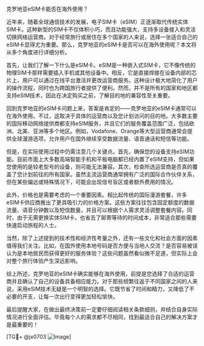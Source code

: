 克罗地亚eSIM卡能否在海外使用？

近年来，随着全球通信技术的发展，电子SIM卡（eSIM）正逐渐取代传统实体SIM卡。这种新型的SIM卡不仅体积小巧，而且功能强大，支持多设备接入和灵活切换网络运营商。对于经常旅行或居住在多个国家的人来说，选择一张适合自己的eSIM卡显得尤为重要。那么，克罗地亚的eSIM卡是否可以在海外使用呢？本文将从多个角度进行详细分析。

首先，让我们了解一下什么是eSIM卡。eSIM是一种嵌入式SIM卡，它不像传统的物理SIM卡那样需要插入手机或其他设备中。相反，它是直接焊接在设备内部的芯片上，用户可以通过在线平台激活并更改运营商服务。这种设计极大地简化了用户的操作流程，同时也为跨国旅行者提供了便利。然而，并不是所有的国家和地区都支持eSIM技术，因此在决定购买之前，了解目的地的兼容性至关重要。

回到克罗地亚的eSIM卡问题上来，答案是肯定的——克罗地亚的eSIM卡通常可以在海外使用。不过，这取决于具体的运营商以及您计划访问的目的地。大多数主要的国际移动网络提供商都支持eSIM服务，并且它们的服务覆盖范围广泛，包括欧洲、北美、亚洲等多个地区。例如，Vodafone、Orange等大型运营商通常会提供全球漫游选项，允许用户在国外继续享受数据流量、语音通话和短信等功能。

但是，在实际使用过程中仍需注意几个关键点。首先，确保您的设备支持eSIM功能。目前市面上大多数高端智能手机和平板电脑都已经内置了eSIM支持，但如果您使用的是较老型号的设备，则可能无法兼容。其次，检查所选运营商是否真的覆盖了您计划前往的所有国家。虽然主流运营商通常拥有广泛的国际合作伙伴关系，但在某些偏远或特殊情况下，可能会出现信号盲区或者额外费用的情况。

此外，价格也是需要考虑的一个重要因素。相比起传统的国际漫游套餐，许多eSIM卡供应商推出了更具吸引力的价格方案。这些方案往往包含固定额度的数据流量、语音分钟数以及短信数量，并且可以根据个人需求灵活调整套餐内容。同时，由于无需更换实体SIM卡，也省去了邮寄等待的时间成本，非常适合那些需要快速启动旅程的人士。

当然，除了上述提到的技术性和经济性考量之外，还有一些文化和社会方面的因素值得我们关注。比如，在国外使用本地号码是否方便与当地人交流？是否容易被误认为是本地居民而获得更好的服务体验？这些问题虽然看似微不足道，但实际上会对整个旅行体验产生深远影响。

综上所述，克罗地亚的eSIM卡确实能够在海外使用，前提是您选择了合适的运营商并且确认了自己的设备具备相应能力。对于那些频繁往返于不同国家之间的人来说，采用eSIM技术无疑是一个明智的选择。它既节省了时间和精力，又降低了不必要的开支，让每一次出行变得更加轻松愉快。

最后提醒大家，在做出最终决策前一定要仔细阅读相关条款细则，并结合自身实际情况进行全面评估。毕竟每个人的需求都不尽相同，找到最适合自己的解决方案才是最重要的！

[TG💪+ @jx0703 ![Image](https://github.com/user-attachments/assets/dbca1d08-cadb-493c-b0ec-ad6f7a83f270)]